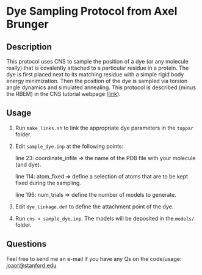 # Dye Sampling Protocol from Axel Brunger

## Description
This protocol uses CNS to sample the position of a dye (or any molecule really) that is covalently
attached to a particular residue in a protein. The dye is first placed next to its matching residue
with a simple rigid body energy minimization. Then the position of the dye is sampled via torsion
angle dynamics and simulated annealing. This protocol is described (minus the RBEM) in the CNS tutorial
webpage ([link](http://cns-online.org/v1.3/tutorial/fret/dye_simulations/text.html)).

## Usage
1. Run `make_links.sh` to link the appropriate dye parameters in the `toppar` folder.

2. Edit `sample_dye.inp` at the following points:

    line  23: coordinate_infile => the name of the PDB file with your molecule (and dye).

    line 114: atom_fixed => define a selection of atoms that are to be kept fixed during the sampling.

    line 196: num_trials => define the number of models to generate.


3. Edit `dye_linkage.def` to define the attachment point of the dye.

4. Run `cns < sample_dye.inp`. The models will be deposited in the `models/` folder.

## Questions
Feel free to send me an e-mail if you have any Qs on the code/usage: joaor@stanford.edu
